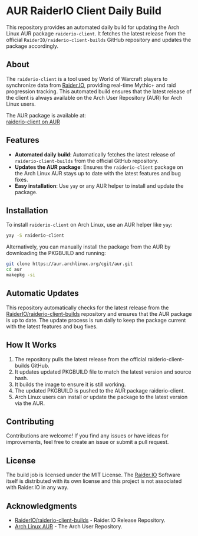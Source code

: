 # AUR RaiderIO Client Daily Build

This repository provides an automated daily build for updating the Arch Linux AUR package `raiderio-client`. It fetches the latest release from the official `RaiderIO/raiderio-client-builds` GitHub repository and updates the package accordingly.

## About

The `raiderio-client` is a tool used by World of Warcraft players to synchronize data from [Raider.IO](https://raider.io), providing real-time Mythic+ and raid progression tracking. This automated build ensures that the latest release of the client is always available on the Arch User Repository (AUR) for Arch Linux users.

The AUR package is available at:  
[raiderio-client on AUR](https://aur.archlinux.org/packages/raiderio-client)

## Features

- **Automated daily build**: Automatically fetches the latest release of `raiderio-client-builds` from the official GitHub repository.
- **Updates the AUR package**: Ensures the `raiderio-client` package on the Arch Linux AUR stays up to date with the latest features and bug fixes.
- **Easy installation**: Use `yay` or any AUR helper to install and update the package.

## Installation

To install `raiderio-client` on Arch Linux, use an AUR helper like `yay`:

```bash
yay -S raiderio-client
```

Alternatively, you can manually install the package from the AUR by downloading the PKGBUILD and running:

```bash
git clone https://aur.archlinux.org/cgit/aur.git
cd aur
makepkg -si
```

## Automatic Updates

This repository automatically checks for the latest release from the [RaiderIO/raiderio-client-builds](https://github.com/RaiderIO/raiderio-client-builds) repository and ensures that the AUR package is up to date. The update process is run daily to keep the package current with the latest features and bug fixes.

## How It Works

1. The repository pulls the latest release from the official raiderio-client-builds GitHub.
2. It updates updated PKGBUILD file to match the latest version and source hash.
3. It builds the image to ensure it is still working.
4. The updated PKGBUILD is pushed to the AUR package raiderio-client.
5. Arch Linux users can install or update the package to the latest version via the AUR.

## Contributing

Contributions are welcome! If you find any issues or have ideas for improvements, feel free to create an issue or submit a pull request.

## License

The build job is licensed under the MIT License. The [Raider.IO](https://raider.io) Software itself is distributed with its own license and this project is not associated with Raider.IO in any way.

## Acknowledgments

- [RaiderIO/raiderio-client-builds](https://github.com/RaiderIO/raiderio-client-builds) - Raider.IO Release Repository.
- [Arch Linux AUR](https://aur.archlinux.org/) - The Arch User Repository.
